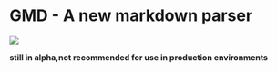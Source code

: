 # GMD - A new markdown parser

[![](https://img.shields.io/badge/npm-0.0.2-blue.svg)](https://www.npmjs.com/package/gmd-markdown-parser)


**still in alpha,not recommended for use in production environments**